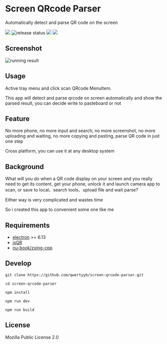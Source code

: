 # Screen QRcode Parser

Automatically detect and parse QR code on the screen

![](https://img.shields.io/badge/platform-Macos%20%7C%20Windows%20%7C%20Linux-lightgrey)
![release status](https://github.com/qwertyyb/screen-qrcode-parser/workflows/release/badge.svg)
![](https://img.shields.io/github/v/release/qwertyyb/screen-qrcode-parser)
![](https://img.shields.io/github/license/qwertyyb/screen-qrcode-parser)

## Screenshot

![running result](https://puui.qpic.cn/vupload/0/1573211476863_v72r0civsza.png/0)

## Usage

Active tray menu and click scan QRcode MenuItem. 

This app will detect and parse qrcode on screen automatically and show the parsed result, you can decide write to pasteboard or not

## Feature

No more phone, no more input and search, no more screenshot, no more uploading and waiting, no more copying and pasting, parse QR code in just one step

Cross platform, you can use it at any desktop system

## Background

What will you do when a QR code display on your screen and you really need to get its content, get your phone, unlock it and launch camera app to scan, or save to local、search tools、upload file and wait parse?

Either way is very complicated and wastes time

So i created this app to convenient some one like me

## Requirements

- [electron](https://electronjs.org/) >= 6.13
- [jsQR](https://github.com/cozmo/jsQR)
- [nu-book/zxing-cpp](https://github.com/nu-book/zxing-cpp)

## Develop

```
git clone https://github.com/qwertyyb/screen-qrcode-parser.git

cd screen-qrcode-parser

npm install

npm run dev

npm run build
```

## License

Mozilla Public License 2.0